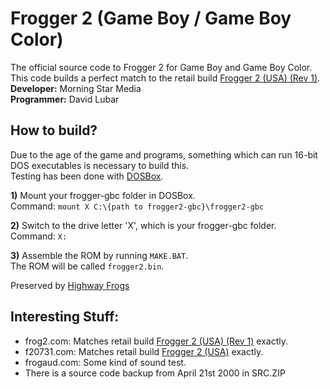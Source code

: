 # Frogger 2 (Game Boy / Game Boy Color)
The official source code to Frogger 2 for Game Boy and Game Boy Color.  
This code builds a perfect match to the retail build [Frogger 2 (USA) (Rev 1)](https://gamehacking.org/game/128029).  
**Developer:** Morning Star Media  
**Programmer:** David Lubar  

## How to build?
Due to the age of the game and programs, something which can run 16-bit DOS executables is necessary to build this.  
Testing has been done with [DOSBox](https://www.dosbox.com/download.php?main=1).  

**1)** Mount your frogger-gbc folder in DOSBox.  
Command: `mount X C:\{path to frogger2-gbc}\frogger2-gbc`  

**2)** Switch to the drive letter 'X', which is your frogger-gbc folder.  
Command: `X:`  

**3)** Assemble the ROM by running `MAKE.BAT`.  
The ROM will be called `frogger2.bin`.  

Preserved by [Highway Frogs](https://highwayfrogs.net/)

## Interesting Stuff:  
 - frog2.com: Matches retail build [Frogger 2 (USA) (Rev 1)](https://gamehacking.org/game/128029) exactly.  
 - f20731.com: Matches retail build [Frogger 2 (USA)](https://gamehacking.org/game/10849) exactly.  
 - frogaud.com: Some kind of sound test.  
 - There is a source code backup from April 21st 2000 in SRC.ZIP  